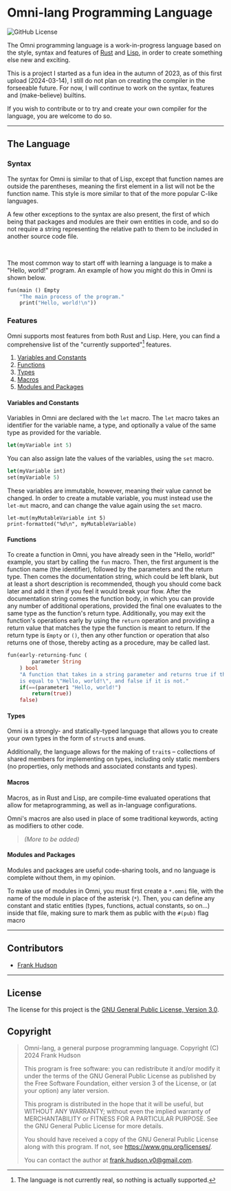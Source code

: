 # Omni-lang Programming Language

![GitHub License](https://img.shields.io/github/license/Luminescent-Linguistics/omni-lang)

The Omni programming language is a work-in-progress language based on the style, syntax and features of [Rust](https://rust-lang.org) and [Lisp](https://lisp-lang.org), in order to create something else new and exciting.

This is a project I started as a fun idea in the autumn of 2023, as of this first upload (2024-03-14), I still do not plan on creating the compiler in the forseeable future. For now, I will continue to work on the syntax, features and (make-believe) builtins.

If you wish to contribute or to try and create your own compiler for the language, you are welcome to do so.

---

## The Language

### Syntax

The syntax for Omni is similar to that of Lisp, except that function names are outside the parentheses, meaning the first element in a list will not be the function name. This style is more similar to that of the more popular C-like languages.

A few other exceptions to the syntax are also present, the first of which being that packages and modules are their own entities in code, and so do not require a string representing the relative path to them to be included in another source code file.

&nbsp;

The most common way to start off with learning a language is to make a "Hello, world!" program. An example of how you might do this in Omni is shown below.

```rust
fun(main () Empty
    "The main process of the program."
    print("Hello, world!\n"))
```

### Features

Omni supports most features from both Rust and Lisp. Here, you can find a comprehensive list of the "currently supported"[^1] features.

[^1]: The language is not currently real, so nothing is actually supported.

1. [Variables and Constants](#variables-and-constants)
2. [Functions](#functions)
3. [Types](#types)
4. [Macros](#macros)
5. [Modules and Packages](#modules-and-packages)

#### Variables and Constants

Variables in Omni are declared with the `let` macro. The `let` macro takes an identifier for the variable name, a type, and optionally a value of the same type as provided for the variable.

```rust
let(myVariable int 5)
```

You can also assign late the values of the variables, using the `set` macro.

```rust
let(myVariable int)
set(myVariable 5)
```

These variables are immutable, however, meaning their value cannot be changed. In order to create a mutable variable, you must instead use the `let-mut` macro, and can change the value again using the `set` macro.

```omni
let-mut(myMutableVariable int 5)
print-formatted("%d\n", myMutableVariable)
```

#### Functions

To create a function in Omni, you have already seen in the "Hello, world!" example, you start by calling the `fun` macro. Then, the first argument is the function name (the identifier), followed by the parameters and the return type. Then comes the documentation string, which could be left blank, but at least a short description is recommended, though you should come back later and add it then if you feel it would break your flow. After the documentation string comes the function body, in which you can provide any number of additional operations, provided the final one evaluates to the same type as the function's return type. Additionally, you may exit the function's operations early by using the `return` operation and providing a return value that matches the type the function is meant to return. If the return type is `Empty` or `()`, then any other function or operation that also returns one of those, thereby acting as a procedure, may be called last.

```rust
fun(early-returning-func (
        parameter String
    ) bool
    "A function that takes in a string parameter and returns true if the string 
    is equal to \"Hello, world!\", and false if it is not."
    if(==(parameter1 "Hello, world!")
        return(true))
    false)
```

#### Types

Omni is a strongly- and statically-typed language that allows you to create your own types in the form of `struct`s and `enum`s.

Additionally, the language allows for the making of `trait`s – collections of shared members for implementing on types, including only static members (no properties, only methods and associated constants and types).

#### Macros

Macros, as in Rust and Lisp, are compile-time evaluated operations that allow for metaprogramming, as well as in-language configurations.

Omni's macros are also used in place of some traditional keywords, acting as modifiers to other code.

> _(More to be added)_

#### Modules and Packages

Modules and packages are useful code-sharing tools, and no language is complete without them, in my opinion.

To make use of modules in Omni, you must first create a `*.omni` file, with the name of the module in place of the asterisk (`*`). Then, you can define any constant and static entities (types, functions, actual constants, so on…) inside that file, making sure to mark them as public with the `#(pub)` flag macro

---

## Contributors

- [Frank Hudson](https://github.com/Frank-Hudson/)

---

## License

The license for this project is the [GNU General Public License, Version 3.0](https://www.gnu.org/licenses/gpl-3.0).

## Copyright

> Omni-lang, a general purpose programming language.
> Copyright (C) 2024  Frank Hudson
>
> This program is free software: you can redistribute it and/or modify
> it under the terms of the GNU General Public License as published by
> the Free Software Foundation, either version 3 of the License, or
> (at your option) any later version.
>
> This program is distributed in the hope that it will be useful,
> but WITHOUT ANY WARRANTY; without even the implied warranty of
> MERCHANTABILITY or FITNESS FOR A PARTICULAR PURPOSE.  See the
> GNU General Public License for more details.
>
> You should have received a copy of the GNU General Public License
> along with this program.  If not, see <https://www.gnu.org/licenses/>.
>
>
> You can contact the author at <frank.hudson.v0@gmail.com>.
